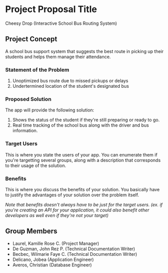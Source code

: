 # Project Proposal Title
Cheesy Drop (Interactive School Bus Routing System)

## Project Concept
A school bus support system that suggests the best route in picking up their students and helps them manage their attendance. 

### Statement of the Problem
1. Unoptimized bus route due to missed pickups or delays 
2. Undertermined location of the student's designated bus

### Proposed Solution
The app will provide the following solution:
1. Shows the status of the student if they're still preparing or ready to go.
2. Real time tracking of the school bus along with the driver and bus information.

### Target Users
This is where you state the users of your app. You can enumerate them if you're targetting several groups, along with a description that corresponds to their usage of the solution.

### Benefits
This is where you discuss the benefits of your solution. You basically have to justify the advantages of your solution over the problem itself.

*Note that benefits doesn't always have to be just for the target users. (ex. if you're creating an API for your application, it could also benefit other developers as well even if they're not your target)*

## Group Members
- Laurel, Kamille Rose C. (Project Manager)
- De Guzman, John Rez P. (Technical Documentation Writer)
- Becbec, Wilmarie Faye C. (Technical Documentation Writer)
- Delicano, Jobea (Application Engineer)
- Averos, Christian (Database Engineer)
